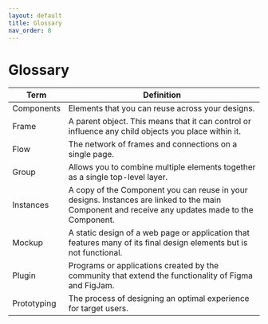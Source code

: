 ```yaml
---
layout: default
title: Glossary
nav_order: 8
---
```


# Glossary


| Term  | Definition  | 
|---|---|
| Components   | Elements that you can reuse across your designs. |
| Frame   |  A parent object. This means that it can control or influence any child objects you place within it.  |
| Flow    | The network of frames and connections on a single page.  |
| Group    | Allows you to combine multiple elements together as a single top-level layer.   |
| Instances | A copy of the Component you can reuse in your designs. Instances are linked to the main Component and receive any updates made to the Component.|
| Mockup    | A static design of a web page or application that features many of its final design elements but is not functional.  |
| Plugin    | Programs or applications created by the community that extend the functionality of Figma and FigJam.  |
| Prototyping   | The process of designing an optimal experience for target users.   |
